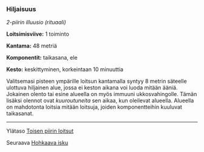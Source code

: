 ### Hiljaisuus

*2-piirin illuusio (rituaali)*

**Loitsimisviive:** 1 toiminto

**Kantama:** 48 metriä

**Komponentit:** taikasana, ele

**Kesto:** keskittyminen, korkeintaan 10 minuuttia

Valitsemasi pisteen ympärille loitsun kantamalla syntyy 8 metrin säteelle ulottuva hiljainen alue, jossa ei keston aikana voi luoda mitään ääniä. Jokainen olento tai esine alueella on myös immuuni ukkosvahingolle. Tämän lisäksi olennot ovat *kuuroutuneita* sen aikaa, kun oleilevat alueella. Alueella on mahdotonta loitsia mitään loitsuja, joiden komponentteihin kuuluvat taikasanat.	

----

Ylätaso [Toisen piirin loitsut](2_piirin_loitsut.md)

Seuraava [Hohkaava isku](Hohkaava_isku.md)
